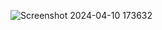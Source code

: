 ![Screenshot 2024-04-10 173632](https://github.com/turk2003/newdev/assets/76483183/6b956457-97ab-4a9c-8193-f194d3a5a727)

